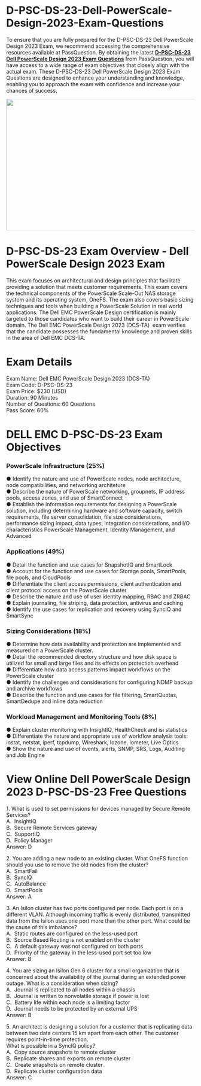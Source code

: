 # D-PSC-DS-23-Dell-PowerScale-Design-2023-Exam-Questions
<p>To ensure that you are fully prepared for the D-PSC-DS-23 Dell PowerScale Design 2023 Exam, we recommend accessing the comprehensive resources available at PassQuestion. By obtaining the latest <strong><a href="https://www.passquestion.com/d-psc-ds-23.html">D-PSC-DS-23 Dell PowerScale Design 2023 Exam Questions</a></strong> from PassQuestion, you will have access to a wide range of exam objectives that closely align with the actual exam. These D-PSC-DS-23 Dell PowerScale Design 2023 Exam Questions are designed to enhance your understanding and knowledge, enabling you to approach the exam with confidence and increase your chances of success.</p>

<p><img alt="" src="https://www.passquestion.com/uploads/pqcom/images/20231106/f651d39e4bde025008edb9b68d7dac58.png" style="height:351px; width:618px" /></p>

<h1>D-PSC-DS-23 Exam Overview - Dell PowerScale Design 2023 Exam</h1>

<p>This exam focuses on architectural and design principles that facilitate providing a solution that meets customer requirements. This exam covers the technical components of the PowerScale Scale-Out NAS storage system and its operating system, OneFS. The exam also covers basic sizing techniques and tools when building a PowerScale Solution in real world applications. The Dell EMC PowerScale Design certification is mainly targeted to those candidates who want to build their career in PowerScale domain. The Dell EMC PowerScale Design 2023 (DCS-TA) &nbsp;exam verifies that the candidate possesses the fundamental knowledge and proven skills in the area of Dell EMC DCS-TA.</p>

<h1>Exam Details</h1>

<p>Exam Name: Dell EMC PowerScale Design 2023 (DCS-TA)<br />
Exam Code: D-PSC-DS-23<br />
Exam Price: $230 (USD)&nbsp;<br />
Duration: 90 Minutes<br />
Number of Questions: 60 Questions<br />
Pass Score: 60%</p>

<h1>DELL EMC D-PSC-DS-23 Exam Objectives</h1>

<h3>PowerScale Infrastructure (25%)</h3>

<p>● Identify the nature and use of PowerScale nodes, node architecture, node compatibilities, and networking architeture<br />
● Describe the nature of PowerScale networking, groupnets, IP address pools, access zones, and use of SmartConnect<br />
● Establish the information requirements for designing a PowerScale solution, including determining hardware and software capacity, switch requirements, file server consolidation, file size considerations, performance sizing impact, data types, integration considerations, and I/O characteristics PowerScale Management, Identity Management, and Advanced</p>

<h3>Applications (49%)</h3>

<p>● Detail the function and use cases for SnapshotIQ and SmartLock<br />
● Account for the function and use cases for Storage pools, SmartPools, file pools, and CloudPools<br />
● Differentiate the client access permissions, client authentication and client protocol access on the PowerScale cluster<br />
● Describe the nature and use of user identity mapping, RBAC and ZRBAC<br />
● Explain journaling, file striping, data protection, antivirus and caching<br />
● Identify the use cases for replication and recovery using SyncIQ and SmartSync</p>

<h3>Sizing Considerations (18%)</h3>

<p>● Determine how data availability and protection are implemented and measured on a PowerScale cluster.<br />
● Detail the recommended directory structure and how disk space is utilized for small and large files and its effects on protection overhead<br />
● Differentiate how data access patterns impact workflows on the PowerScale cluster<br />
● Identify the challenges and considerations for configuring NDMP backup and archive workflows<br />
● Describe the function and use cases for file filtering, SmartQuotas, SmartDedupe and inline data reduction</p>

<h3>Workload Management and Monitoring Tools (8%)</h3>

<p>● Explain cluster monitoring with InsightIQ, HealthCheck and isi statistics<br />
● Differentiate the nature and appropriate use of workflow analysis tools: iostat, netstat, iperf, tcpdump, Wireshark, Iozone, Iometer, Live Optics<br />
● Show the nature and use of events, alerts, SNMP, SRS, Logs, Auditing and Job Engine</p>

<h1>View Online Dell PowerScale Design 2023 D-PSC-DS-23 Free Questions</h1>

<p>1. What is used to set permissions for devices managed by Secure Remote Services?<br />
A. &nbsp;InsightIQ<br />
B. &nbsp;Secure Remote Services gateway<br />
C. &nbsp;SupportIQ<br />
D. &nbsp;Policy Manager<br />
Answer: D</p>

<p>2. You are adding a new node to an existing cluster. What OneFS function should you use to remove the old nodes from the cluster?<br />
A. &nbsp;SmartFail<br />
B. &nbsp;SyncIQ<br />
C. &nbsp;AutoBalance<br />
D. &nbsp;SmartPools<br />
Answer: A</p>

<p>3. An Isilon cluster has two ports configured per node. Each port is on a different VLAN. Although incoming traffic is evenly distributed, transmitted data from the Isilon uses one port more than the other port. What could be the cause of this imbalance?<br />
A. &nbsp;Static routes are configured on the less-used port<br />
B. &nbsp;Source Based Routing is not enabled on the cluster<br />
C. &nbsp;A default gateway was not configured on both ports<br />
D. &nbsp;Priority of the gateway in the less-used port set too low<br />
Answer: B</p>

<p>4. You are sizing an Isilon Gen 6 cluster for a small organization that is concerned about the availability of the journal during an extended power outage. What is a consideration when sizing?<br />
A. &nbsp;Journal is replicated to all nodes within a chassis<br />
B. &nbsp;Journal is written to nonvolatile storage if power is lost<br />
C. &nbsp;Battery life within each node is a limiting factor<br />
D. &nbsp;Journal needs to be protected by an external UPS<br />
Answer: B</p>

<p>5. An architect is designing a solution for a customer that is replicating data between two data centers 15 km apart from each other. The customer requires point-in-time protection.<br />
What is possible in a SyncIQ policy?<br />
A. &nbsp;Copy source snapshots to remote cluster<br />
B. &nbsp;Replicate shares and exports on remote cluster<br />
C. &nbsp;Create snapshots on remote cluster<br />
D. &nbsp;Replicate cluster configuration data<br />
Answer: C</p>
